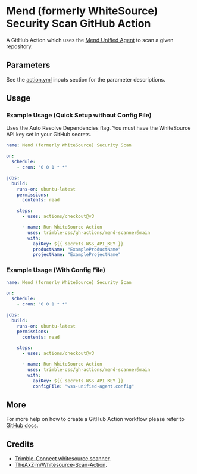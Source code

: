 # Mend (formerly WhiteSource) Security Scan GitHub Action

A GitHub Action which uses the [Mend Unified Agent](https://docs.mend.io/bundle/unified_agent/page/overview_of_the_unified_agent.html) to scan a given repository.

## Parameters

See the [action.yml](action.yml) inputs section for the parameter descriptions.

## Usage

### Example Usage (Quick Setup without Config File)

Uses the Auto Resolve Dependencies flag.
You must have the WhiteSource API key set in your GitHub secrets.

```yaml
name: Mend (formerly WhiteSource) Security Scan

on:
  schedule:
    - cron: "0 0 1 * *"

jobs:
  build:
    runs-on: ubuntu-latest
    permissions:
      contents: read

    steps:
      - uses: actions/checkout@v3

      - name: Run WhiteSource Action
        uses: trimble-oss/gh-actions/mend-scanner@main
        with:
          apiKey: ${{ secrets.WSS_API_KEY }}
          productName: "ExampleProductName"
          projectName: "ExampleProjectName"
```

### Example Usage (With Config File)

```yaml
name: Mend (formerly WhiteSource) Security Scan

on:
  schedule:
    - cron: "0 0 1 * *"

jobs:
  build:
    runs-on: ubuntu-latest
    permissions:
      contents: read

    steps:
      - uses: actions/checkout@v3

      - name: Run WhiteSource Action
        uses: trimble-oss/gh-actions/mend-scanner@main
        with:
          apiKey: ${{ secrets.WSS_API_KEY }}
          configFile: "wss-unified-agent.config"
```

## More

For more help on how to create a GitHub Action workflow please refer to [GitHub docs](https://docs.github.com/en/actions/quickstart).

## Credits

- [Trimble-Connect whitesource scanner](https://github.com/Trimble-Connect/tc-actions/tree/main/whitesource-scanner).
- [TheAxZim/Whitesource-Scan-Action](https://github.com/TheAxZim/Whitesource-Scan-Action).
